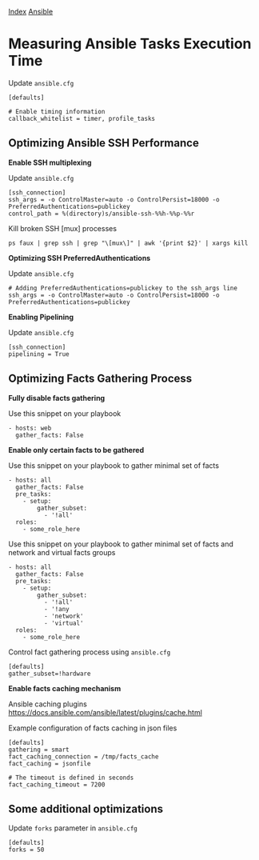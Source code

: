 [Index](index)
[Ansible](ansible)

# Measuring Ansible Tasks Execution Time

Update `ansible.cfg`
```
[defaults]

# Enable timing information
callback_whitelist = timer, profile_tasks
```

## Optimizing Ansible SSH Performance

**Enable SSH multiplexing**

Update `ansible.cfg`
```
[ssh_connection]
ssh_args = -o ControlMaster=auto -o ControlPersist=18000 -o PreferredAuthentications=publickey
control_path = %(directory)s/ansible-ssh-%%h-%%p-%%r
```

Kill broken SSH [mux] processes
```
ps faux | grep ssh | grep "\[mux\]" | awk '{print $2}' | xargs kill
```

**Optimizing SSH PreferredAuthentications**

Update `ansible.cfg`
```
# Adding PreferredAuthentications=publickey to the ssh_args line
ssh_args = -o ControlMaster=auto -o ControlPersist=18000 -o PreferredAuthentications=publickey
```

**Enabling Pipelining**

Update `ansible.cfg`
```
[ssh_connection]
pipelining = True
```

## Optimizing Facts Gathering Process

**Fully disable facts gathering**

Use this snippet on your playbook
```
- hosts: web
  gather_facts: False
```

**Enable only certain facts to be gathered**

Use this snippet on your playbook to gather minimal set of facts
```
- hosts: all
  gather_facts: False
  pre_tasks:
    - setup:
        gather_subset:
          - '!all'
  roles:
    - some_role_here
```

Use this snippet on your playbook to gather minimal set of facts and network and virtual facts groups
```
- hosts: all
  gather_facts: False
  pre_tasks:
    - setup:
        gather_subset:
          - '!all'
          - '!any
          - 'network'
          - 'virtual'
  roles:
    - some_role_here
```

Control fact gathering process using `ansible.cfg`
```
[defaults]
gather_subset=!hardware
```

**Enable facts caching mechanism**

Ansible caching plugins https://docs.ansible.com/ansible/latest/plugins/cache.html

Example configuration of facts caching in json files
```
[defaults]
gathering = smart
fact_caching_connection = /tmp/facts_cache
fact_caching = jsonfile

# The timeout is defined in seconds
fact_caching_timeout = 7200
```

## Some additional optimizations

Update `forks` parameter in `ansible.cfg`
```
[defaults]
forks = 50
```
